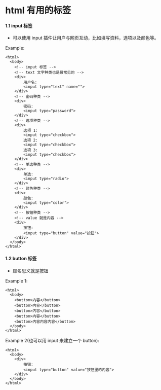 # html 有用的标签

#### 1.1 input 标签
+ 可以使用 input 插件让用户与网页互动，比如填写资料，选项以及颜色等。

Example:
```
<html>
  <body>
    <!-- input 标签 -->
    <!-- text 文字种类也是最常见的 -->
    <div>
        用户名:
        <input type="text" name="">
    </div>
    <!-- 密码种类 -->
    <div>
        密码:
        <input type="password">
    </div>
    <!-- 选项种类 -->
    <div>
        选项 1:
        <input type="checkbox">
        选项 2:
        <input type="checkbox">
        选项 3:
        <input type="checkbox">
    </div>
    <!-- 单选种类 -->
    <div>
        单选:
        <input type="radio">
    </div>
    <!-- 颜色种类 --> 
    <div>
        颜色:
        <input type="color">
    </div>
    <!-- 按钮种类 -->
    <!-- value 就是内容 -->
    <div>
        按钮:
        <input type="button" value="按钮">
    </div>
  </body>
</html>
```

#### 1.2 button 标签
+ 顾名思义就是按钮

Example 1:
```
<html>
  <body>
    <button>内容</button>
    <button>内容</button>
    <button>内容</button>
    <button>内容</button>
    <button>内容内容内容</button>
  </body>
</html>
```

Example 2(也可以用 input 来建立一个 button):
```
<html>
  <body>
    <div>
        按钮:
        <input type="button" value="按钮里的内容">
    </div>
  </body>
</html>
```

